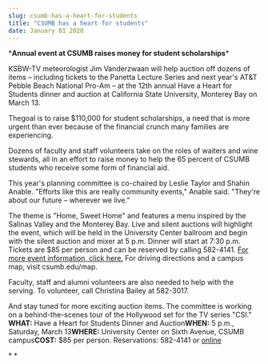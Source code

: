 ```yaml
---
slug: csumb-has-a-heart-for-students
title: "CSUMB has a heart for students"
date: January 01 2020
---
```


 
<p>
  &#42;<strong
    >Annual event at CSUMB raises money for student scholarships</strong
  >&#42;
</p>
<p>
  KSBW&#45;TV meteorologist Jim Vanderzwaan will help auction off dozens of
  items – including tickets to the Panetta Lecture Series and next year's
  AT&amp;T Pebble Beach National Pro&#45;Am – at the 12th annual Have a Heart
  for Students dinner and auction at California State University, Monterey Bay
  on March 13.
</p>
<p>
  Thegoal is to raise $110,000 for student scholarships, a need that is more
  urgent than ever because of the financial crunch many families are
  experiencing.
</p>
<p>
  Dozens of faculty and staff volunteers take on the roles of waiters and wine
  stewards, all in an effort to raise money to help the 65 percent of CSUMB
  students who receive some form of financial aid.
</p>
<p>
  This year's planning committee is co&#45;chaired by Leslie Taylor and Shahin
  Anable. "Efforts like this are really community events," Anable said. "They're
  about our future – wherever we live."
</p>
<p>
  The theme is "Home, Sweet Home" and features a menu inspired by the Salinas
  Valley and the Monterey Bay. Live and silent auctions will highlight the
  event, which will be held in the University Center ballroom and begin with the
  silent auction and mixer at 5 p.m. Dinner will start at 7:30 p.m. Tickets are
  $85 per person and can be reserved by calling 582&#45;4141.
  <a href="https://csumb.edu/site/x11523.xml"
    >For more event information, click here.</a
  >
  For driving directions and a campus map, visit csumb.edu/map.
</p>
<p>
  Faculty, staff and alumni volunteers are also needed to help with the serving.
  To volunteer, call Christina Bailey at 582&#45;3017.
</p>
<p>
  And stay tuned for more exciting auction items. The committee is working on a
  behind&#45;the&#45;scenes tour of the Hollywood set for the TV series "CSI."
  <strong>WHAT:</strong> Have a Heart for Students Dinner and Auction<strong
    >WHEN:</strong
  >
  5 p.m., Saturday, March 13<strong>WHERE:</strong> University Center on Sixth
  Avenue, CSUMB campus<strong>COST:</strong> $85 per person. Reservations:
  582&#45;4141 or <a href="https://csumb.edu/site/x11523.xml">online</a>
</p>
<p>&#42; &#42;</p>
 
